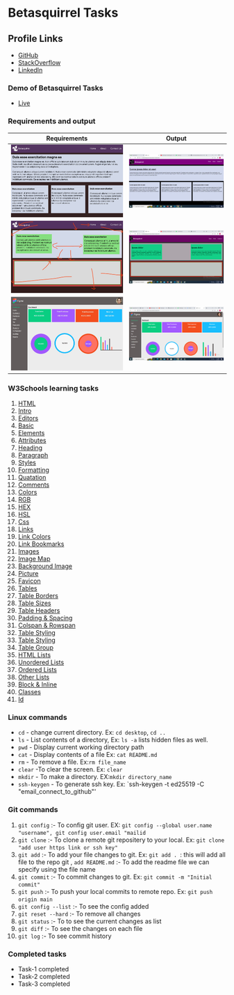 # Betasquirrel Tasks

## Profile Links

- [GitHub](https://github.com/ninumariya/betasquirrel-tasks)
- [StackOverflow](https://stackoverflow.com/users/21194459/ninu)
- [LinkedIn](https://www.linkedin.com/in/ninu-sijo-52bb59165)

### Demo of Betasquirrel Tasks

- [Live](https://ninumariya.github.io/betasquirrel-tasks/)

### Requirements and output

| Requirements                                          | Output                                     |
| ----------------------------------------------------- | ------------------------------------------ |
| ![Task 1](images/requirement/task-1-requirements.jpg) | ![Task 1](images/output/task-1-output.png) |
| ![Task 2](images/requirement/task-2-requirement.jpg)  | ![Task 2](images/output/task-2-output.png) |
| ![Task 2](images/requirement/task-3-requirement.jpg)  | ![Task 2](images/output/task-3-output.png) |

### W3Schools learning tasks

1. [HTML](https://www.w3schools.com/html/default.asp)
2. [Intro](https://www.w3schools.com/html/html_intro.asp)
3. [Editors](https://www.w3schools.com/html/html_editors.asp)
4. [Basic](https://www.w3schools.com/html/html_basic.asp)
5. [Elements](https://www.w3schools.com/html/html_elements.asp)
6. [Attributes](https://www.w3schools.com/html/html_attributes.asp)
7. [Heading](https://www.w3schools.com/html/html_headings.asp)
8. [Paragraph](https://www.w3schools.com/html/html_paragraphs.asp)
9. [Styles](https://www.w3schools.com/html/html_styles.asp)
10. [Formatting](https://www.w3schools.com/html/html_formatting.asp)
11. [Quatation](https://www.w3schools.com/html/html_quotation_elements.asp)
12. [Comments](https://www.w3schools.com/html/html_comments.asp)
13. [Colors](https://www.w3schools.com/html/html_colors.asp)
14. [RGB](https://www.w3schools.com/html/html_colors_rgb.asp)
15. [HEX](https://www.w3schools.com/html/html_colors_hex.asp)
16. [HSL](https://www.w3schools.com/html/html_colors_hsl.asp)
17. [Css](https://www.w3schools.com/html/html_css.asp)
18. [Links](https://www.w3schools.com/html/html_links.asp)
19. [Link Colors](https://www.w3schools.com/html/html_links_colors.asp)
20. [Link Bookmarks](https://www.w3schools.com/html/html_links_bookmarks.asp)
21. [Images](https://www.w3schools.com/html/html_images.asp)
22. [Image Map](https://www.w3schools.com/html/html_images_imagemap.asp)
23. [Background Image](https://www.w3schools.com/html/html_images_imagemap.asp)
24. [Picture](https://www.w3schools.com/html/html_images_picture.asp)
25. [Favicon](https://www.w3schools.com/html/html_favicon.asp)
26. [Tables](https://www.w3schools.com/html/html_tables.asp)
27. [Table Borders](https://www.w3schools.com/html/html_table_borders.asp)
28. [Table Sizes](https://www.w3schools.com/html/html_table_sizes.asp)
29. [Table Headers](https://www.w3schools.com/html/html_table_headers.asp)
30. [Padding & Spacing](https://www.w3schools.com/html/html_table_padding_spacing.asp)
31. [Colspan & Rowspan](https://www.w3schools.com/html/html_table_colspan_rowspan.asp)
32. [Table Styling](https://www.w3schools.com/html/html_table_styling.asp)
33. [Table Styling](https://www.w3schools.com/html/html_table_styling.asp)
34. [Table Group](https://www.w3schools.com/html/html_table_colgroup.asp)
35. [HTML Lists](https://www.w3schools.com/html/html_lists.asp)
36. [Unordered Lists](https://www.w3schools.com/html/html_lists_unordered.asp)
37. [Ordered Lists](https://www.w3schools.com/html/html_lists_ordered.asp)
38. [Other Lists](https://www.w3schools.com/html/html_lists_other.asp)
39. [Block & Inline](https://www.w3schools.com/html/html_blocks.asp)
40. [Classes](https://www.w3schools.com/html/html_classes.asp)
41. [Id](https://www.w3schools.com/html/html_id.asp)

### Linux commands

- `cd` - change current directory. Ex: `cd desktop`, `cd ..`
- `ls` - List contents of a directory, Ex: `ls -a` lists hidden files as well.
- `pwd` - Display current working directory path
- `cat` - Display contents of a file Ex: `cat README.md`
- `rm` - To remove a file. Ex:`rm file_name`
- `clear` -To clear the screen. Ex: `clear`
- `mkdir` - To make a directory. EX:`mkdir directory_name`
- `ssh-keygen` - To generate ssh key. Ex: `ssh-keygen -t ed25519 -C "email_connect_to_github"'

### Git commands

1. `git config` :- To config git user. EX: `git config --global user.name "username", git config user.email "mailid`
2. `git clone` :- To clone a remote git repositery to your local. Ex: `git clone "add user https link or ssh key"`
3. `git add` :- To add your file changes to git. Ex: `git add . `: this will add all file to the repo git ,
   `add README.md` :- To add the readme file we can specify using the file name
4. `git commit` :- To commit changes to git. Ex: `git commit -m "Initial commit"`
5. `git push` :- To push your local commits to remote repo. Ex: `git push origin main`
6. `git config --list` :- To see the config added
7. `git reset --hard` :- To remove all changes
8. `git status` :- To to see the current changes as list
9. `git diff` :- To see the changes on each file
10. `git log` :- To see commit history

### Completed tasks

- Task-1 completed
- Task-2 completed
- Task-3 completed
